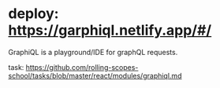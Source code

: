 # deploy: https://garphiql.netlify.app/#/

GraphiQL is a playground/IDE for graphQL requests.

task: https://github.com/rolling-scopes-school/tasks/blob/master/react/modules/graphiql.md

